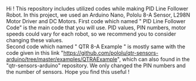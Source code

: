 Hi ! 
This repository includes utilized codes while making PID Line Follower Robot. 
In this project, we used an Arduino Nano, Pololu 8-A Sensor, L298N Motor Driver and DC Motors.
First code which named " PID Line Follower Code" is the main code that you will use. PID values, PIN numbers, motor speeds could vary for each robot, so we recommend you to consider changing these values.   
Second code which named " QTR 8-A Example " is mostly same with the code given in this link "https://github.com/pololu/qtr-sensors-arduino/tree/master/examples/QTRAExample", which can also found in the "qtr-sensors-arduino" repository. We only changed the PIN numbers and the number of sensors. 
Hope you find this useful ! 
